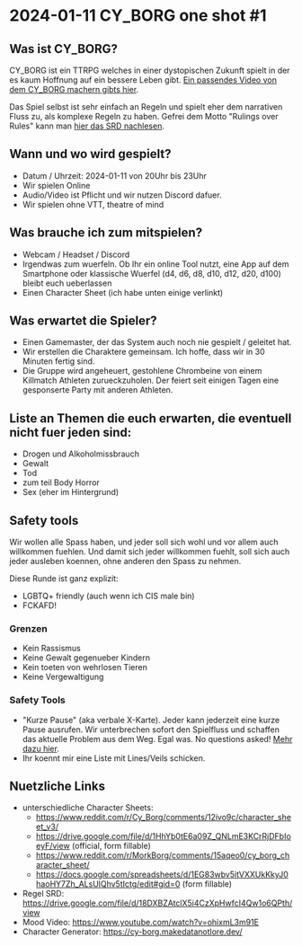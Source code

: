 # 2024-01-11 CY_BORG one shot #1

## Was ist CY_BORG?
CY_BORG ist ein TTRPG welches in einer dystopischen Zukunft spielt in der es kaum Hoffnung auf ein bessere Leben gibt. [Ein passendes Video von dem CY_BORG machern gibts hier](https://www.youtube.com/watch?v=ohixmL3m91E).

Das Spiel selbst ist sehr einfach an Regeln und spielt eher dem narrativen Fluss zu, als komplexe Regeln zu haben. Gefrei dem Motto "Rulings over Rules" kann man [hier das SRD nachlesen](https://drive.google.com/file/d/18DXBZAtclX5i4CzXpHwfcI4Qw1o6QPth/view).

## Wann und wo wird gespielt?

- Datum / Uhrzeit: 2024-01-11 von 20Uhr bis 23Uhr
- Wir spielen Online
- Audio/Video ist Pflicht und wir nutzen Discord dafuer. 
- Wir spielen ohne VTT, theatre of mind

## Was brauche ich zum mitspielen?

- Webcam / Headset / Discord 
- Irgendwas zum wuerfeln. Ob Ihr ein online Tool nutzt, eine App auf dem Smartphone oder klassische Wuerfel (d4, d6, d8, d10, d12, d20, d100) bleibt euch ueberlassen
- Einen Character Sheet (ich habe unten einige verlinkt)

## Was erwartet die Spieler? 

- Einen Gamemaster, der das System auch noch nie gespielt / geleitet hat.
- Wir erstellen die Charaktere gemeinsam. Ich hoffe, dass wir in 30 Minuten fertig sind.
- Die Gruppe wird angeheuert, gestohlene Chrombeine von einem Killmatch Athleten  zurueckzuholen. Der feiert seit einigen Tagen eine gesponserte Party mit anderen Athleten.

## Liste an Themen die euch erwarten, die eventuell nicht fuer jeden sind:

- Drogen und Alkoholmissbrauch
- Gewalt
- Tod
- zum teil Body Horror
- Sex (eher im Hintergrund)

## Safety tools

Wir wollen alle Spass haben, und jeder soll sich wohl und vor allem auch willkommen fuehlen. Und damit sich jeder willkommen fuehlt, soll sich auch jeder ausleben koennen, ohne anderen den Spass zu nehmen.

Diese Runde ist ganz explizit:

- LGBTQ+ friendly (auch wenn ich CIS male bin)
- FCKAFD!

### Grenzen

- Kein Rassismus
- Keine Gewalt gegenueber Kindern
- Kein toeten von wehrlosen Tieren
- Keine Vergewaltigung

### Safety Tools 

- "Kurze Pause" (aka verbale X-Karte). Jeder kann jederzeit eine kurze Pause ausrufen. Wir unterbrechen sofort den Spielfluss und schaffen das aktuelle Problem aus dem Weg. Egal was. No questions asked! [Mehr dazu hier](http://tinyurl.com/x-card-rpg).
- Ihr koennt mir eine Liste mit Lines/Veils schicken.

## Nuetzliche Links

- unterschiedliche Character Sheets:
  - https://www.reddit.com/r/Cy_Borg/comments/12ivo9c/character_sheet_v3/
  - https://drive.google.com/file/d/1HhYb0tE6a09Z_QNLmE3KCrRjDFbIoeyF/view (official, form fillable)
  - https://www.reddit.com/r/MorkBorg/comments/15aqeo0/cy_borg_character_sheet/
  - https://docs.google.com/spreadsheets/d/1EG83wbv5itVXXUkKkyJ0haoHY7Zh_ALsUlQhv5tIctg/edit#gid=0 (form fillable)
- Regel SRD: https://drive.google.com/file/d/18DXBZAtclX5i4CzXpHwfcI4Qw1o6QPth/view 
- Mood Video: https://www.youtube.com/watch?v=ohixmL3m91E
- Character Generator: https://cy-borg.makedatanotlore.dev/
